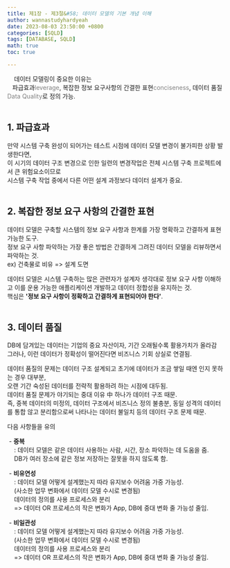 ```yaml
---
title: 제1장 - 제3절&#58; 데이터 모델의 기본 개념 이해
author: wannastudyhardyeah
date: 2023-08-03 23:50:00 +0800
categories: [SQLD]
tags: [DATABASE, SQLD]
math: true
toc: true

---
```

&nbsp;&nbsp;&nbsp;&nbsp;데이터 모델링이 중요한 이유는<br>
&nbsp;&nbsp; 파급효과<span style="color: #808080;">leverage</span>, 복잡한 정보 요구사항의 간결한 표현<span style="color: #808080;">conciseness</span>, 데이터 품질<span style="color: #808080;">Data Quality</span>로 정의 가능.<br>
<br>

<h2 >1. 파급효과</h2>
만약 시스템 구축 완성이 되어가는 테스트 시점에 데이터 모델 변경이 불가피한 상황 발생한다면,<br>
이 시기의 데이터 구조 변경으로 인한 일련의 변경작업은 전체 시스템 구축 프로젝트에서 큰 위험요소이므로<br>
시스템 구축 작업 중에서 다른 어떤 설계 과정보다 데이터 설계가 중요.<br>
<br>

<h2>2. 복잡한 정보 요구 사항의 간결한 표현</h2>
데이터 모델은 구축할 시스템의 정보 요구 사항과 한계를 가장 명확하고 간결하게 표현 가능한 도구.<br>
정보 요구 사항 파악하는 가장 좋은 방법은 간결하게 그려진 데이터 모델을 리뷰하면서 파악하는 것.<br>
ex) 건축물로 비유 => 설계 도면<br>

데이터 모델은 시스템 구축하는 많은 관련자가 설계자 생각대로 정보 요구 사항 이해하고 이를 운용 가능한 애플리케이션 개발하고 데이터 정합성을 유지하는 것.<br>
핵심은 <b>'정보 요구 사항이 정확하고 간결하게 표현되어야 한다'</b>.<br>
<br>

<h2>3. 데이터 품질</h2>
DB에 담겨있는 데이터는 기업의 중요 자산이자, 기간 오래될수록 활용가치가 올라감<br>
그러나, 이런 데이터가 정확성이 떨어진다면 비즈니스 기회 상실로 연결됨.<br>

데이터 품질의 문제는 데이터 구조 설계되고 초기에 데이터가 조금 쌓일 때엔 인지 못하는 경우 대부분,<br>
오랜 기간 숙성된 데이터를 전략적 활용하려 하는 시점에 대두됨.<br>
데이터 품질 문제가 야기되는 중대 이유 中 하나가 데이터 구조 때문.<br>
즉, 중복 데이터의 미정의, 데이터 구조에서 비즈니스 정의 불충분, 동일 성격의 데이터를 통합 않고 분리함으로써 나타나는 데이터 불일치 등의 데이터 구조 문제 때문.<br>

다음 사항들을 유의<br>

&nbsp;\- <b>중복</b><br>
&nbsp;&nbsp;&nbsp;&nbsp;\: 데이터 모델은 같은 데이터 사용하는 사람, 시간, 장소 파악하는 데 도움을 줌.<br>
&nbsp;&nbsp;&nbsp;&nbsp;DB가 여러 장소에 같은 정보 저장하는 잘못을 하지 않도록 함.<br>

&nbsp;\- <b>비유연성</b><br>
&nbsp;&nbsp;&nbsp;&nbsp;\: 데이터 모델 어떻게 설계했는지 따라 유지보수 어려움 가중 가능성.<br>
&nbsp;&nbsp;&nbsp;&nbsp;(사소한 업무 변화에서 데이터 모델 수시로 변경됨)<br>
&nbsp;&nbsp;&nbsp;&nbsp;데이터의 정의를 사용 프로세스와 분리<br>
&nbsp;&nbsp;&nbsp;&nbsp;=> 데이터 OR 프로세스의 작은 변화가 App, DB에 중대 변화 줄 가능성 줄임.<br>

&nbsp;\- <b>비일관성</b><br>
&nbsp;&nbsp;&nbsp;&nbsp;\: 데이터 모델 어떻게 설계했는지 따라 유지보수 어려움 가중 가능성.<br>
&nbsp;&nbsp;&nbsp;&nbsp;(사소한 업무 변화에서 데이터 모델 수시로 변경됨)<br>
&nbsp;&nbsp;&nbsp;&nbsp;데이터의 정의를 사용 프로세스와 분리<br>
&nbsp;&nbsp;&nbsp;&nbsp;=> 데이터 OR 프로세스의 작은 변화가 App, DB에 중대 변화 줄 가능성 줄임.<br>

<br>